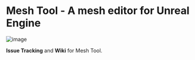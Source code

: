 # Mesh Tool - A mesh editor for Unreal Engine


![image](https://cloud.githubusercontent.com/assets/3735467/26808358/a3b0f008-4a8e-11e7-9029-d3d55e42acb8.png)


__Issue Tracking__ and __Wiki__ for Mesh Tool.
